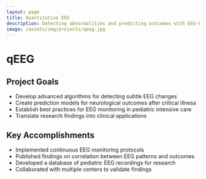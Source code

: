 ```yaml
---
layout: page
title: Quantitative EEG
description: Detecting abnormalities and predicting outcomes with EEG-based neuromonitoring
image: /assets/img/projects/qeeg.jpg
---
```


# qEEG

## Project Goals

- Develop advanced algorithms for detecting subtle EEG changes
- Create prediction models for neurological outcomes after critical illness
- Establish best practices for EEG monitoring in pediatric intensive care
- Translate research findings into clinical applications

## Key Accomplishments

- Implemented continuous EEG monitoring protocols
- Published findings on correlation between EEG patterns and outcomes
- Developed a database of pediatric EEG recordings for research
- Collaborated with multiple centers to validate findings

